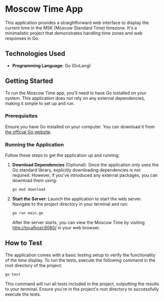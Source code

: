 # Moscow Time App

This application provides a straightforward web interface to display the current time in the MSK (Moscow Standard Time) timezone. It's a minimalistic project that demonstrates handling time zones and web responses in Go.

## Technologies Used

- **Programming Language**: Go (GoLang)

## Getting Started

To run the Moscow Time app, you'll need to have Go installed on your system. This application does not rely on any external dependencies, making it simple to set up and run.

### Prerequisites

Ensure you have Go installed on your computer. You can download it from [the official Go website](https://golang.org/dl/).

### Running the Application

Follow these steps to get the application up and running:

1. **Download Dependencies** (Optional):
   Since the application only uses the Go standard library, explicitly downloading dependencies is not required. However, if you've introduced any external packages, you can download them using:
   ```bash
   go mod download
   ```
2. **Start the Server**:
   Launch the application to start the web server. Navigate to the project directory in your terminal and run:
   ```bash
   go run main.go
   ```
   After the server starts, you can view the Moscow Time by visiting [http://localhost:8080/](http://localhost:8080/) in your web browser.

## How to Test

The application comes with a basic testing setup to verify the functionality of the time display. To run the tests, execute the following command in the root directory of the project:

```bash
go test
```

This command will run all tests included in the project, outputting the results to your terminal. Ensure you're in the project's root directory to successfully execute the tests.
